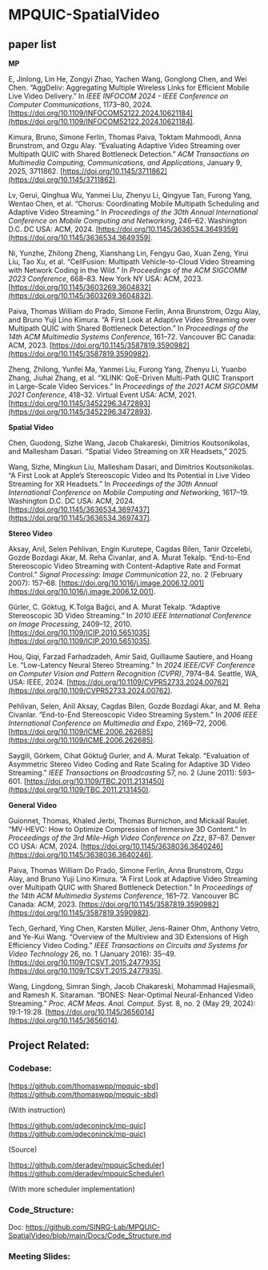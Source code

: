 # MPQUIC-SpatialVideo

## **paper list**

**MP**

E, Jinlong, Lin He, Zongyi Zhao, Yachen Wang, Gonglong Chen, and Wei Chen. “AggDeliv: Aggregating Multiple Wireless Links for Efficient Mobile Live Video Delivery.” In *IEEE INFOCOM 2024 - IEEE Conference on Computer Communications*, 1173–80, 2024. [https://doi.org/10.1109/INFOCOM52122.2024.10621184](https://doi.org/10.1109/INFOCOM52122.2024.10621184).

Kimura, Bruno, Simone Ferlin, Thomas Paiva, Toktam Mahmoodi, Anna Brunstrom, and Ozgu Alay. “Evaluating Adaptive Video Streaming over Multipath QUIC with Shared Bottleneck Detection.” *ACM Transactions on Multimedia Computing, Communications, and Applications*, January 9, 2025, 3711862. [https://doi.org/10.1145/3711862](https://doi.org/10.1145/3711862).

Lv, Gerui, Qinghua Wu, Yanmei Liu, Zhenyu Li, Qingyue Tan, Furong Yang, Wentao Chen, et al. “Chorus: Coordinating Mobile Multipath Scheduling and Adaptive Video Streaming.” In *Proceedings of the 30th Annual International Conference on Mobile Computing and Networking*, 246–62. Washington D.C. DC USA: ACM, 2024. [https://doi.org/10.1145/3636534.3649359](https://doi.org/10.1145/3636534.3649359).

Ni, Yunzhe, Zhilong Zheng, Xianshang Lin, Fengyu Gao, Xuan Zeng, Yirui Liu, Tao Xu, et al. “CellFusion: Multipath Vehicle-to-Cloud Video Streaming with Network Coding in the Wild.” In *Proceedings of the ACM SIGCOMM 2023 Conference*, 668–83. New York NY USA: ACM, 2023. [https://doi.org/10.1145/3603269.3604832](https://doi.org/10.1145/3603269.3604832).

Paiva, Thomas William do Prado, Simone Ferlin, Anna Brunstrom, Ozgu Alay, and Bruno Yuji Lino Kimura. “A First Look at Adaptive Video Streaming over Multipath QUIC with Shared Bottleneck Detection.” In *Proceedings of the 14th ACM Multimedia Systems Conference*, 161–72. Vancouver BC Canada: ACM, 2023. [https://doi.org/10.1145/3587819.3590982](https://doi.org/10.1145/3587819.3590982).

Zheng, Zhilong, Yunfei Ma, Yanmei Liu, Furong Yang, Zhenyu Li, Yuanbo Zhang, Jiuhai Zhang, et al. “XLINK: QoE-Driven Multi-Path QUIC Transport in Large-Scale Video Services.” In *Proceedings of the 2021 ACM SIGCOMM 2021 Conference*, 418–32. Virtual Event USA: ACM, 2021. [https://doi.org/10.1145/3452296.3472893](https://doi.org/10.1145/3452296.3472893).

**Spatial Video**

Chen, Guodong, Sizhe Wang, Jacob Chakareski, Dimitrios Koutsonikolas, and Mallesham Dasari. “Spatial Video Streaming on XR Headsets,” 2025.

Wang, Sizhe, Mingkun Liu, Mallesham Dasari, and Dimitrios Koutsonikolas. “A First Look at Apple’s Stereoscopic Video and Its Potential in Live Video Streaming for XR Headsets.” In *Proceedings of the 30th Annual International Conference on Mobile Computing and Networking*, 1617–19. Washington D.C. DC USA: ACM, 2024. [https://doi.org/10.1145/3636534.3697437](https://doi.org/10.1145/3636534.3697437).

**Stereo Video**

Aksay, Anil, Selen Pehlivan, Engin Kurutepe, Cagdas Bilen, Tanir Ozcelebi, Gozde Bozdagi Akar, M. Reha Civanlar, and A. Murat Tekalp. “End-to-End Stereoscopic Video Streaming with Content-Adaptive Rate and Format Control.” *Signal Processing: Image Communication* 22, no. 2 (February 2007): 157–68. [https://doi.org/10.1016/j.image.2006.12.001](https://doi.org/10.1016/j.image.2006.12.001).

Gürler, C. Göktug, K.Tolga Bağci, and A. Murat Tekalp. “Adaptive Stereoscopic 3D Video Streaming.” In *2010 IEEE International Conference on Image Processing*, 2409–12, 2010. [https://doi.org/10.1109/ICIP.2010.5651035](https://doi.org/10.1109/ICIP.2010.5651035).

Hou, Qiqi, Farzad Farhadzadeh, Amir Said, Guillaume Sautiere, and Hoang Le. “Low-Latency Neural Stereo Streaming.” In *2024 IEEE/CVF Conference on Computer Vision and Pattern Recognition (CVPR)*, 7974–84. Seattle, WA, USA: IEEE, 2024. [https://doi.org/10.1109/CVPR52733.2024.00762](https://doi.org/10.1109/CVPR52733.2024.00762).

Pehlivan, Selen, Anil Aksay, Cagdas Bilen, Gozde Bozdagi Akar, and M. Reha Civanlar. “End-to-End Stereoscopic Video Streaming System.” In *2006 IEEE International Conference on Multimedia and Expo*, 2169–72, 2006. [https://doi.org/10.1109/ICME.2006.262685](https://doi.org/10.1109/ICME.2006.262685).

Saygili, Görkem, Cihat Göktuğ Gurler, and A. Murat Tekalp. “Evaluation of Asymmetric Stereo Video Coding and Rate Scaling for Adaptive 3D Video Streaming.” *IEEE Transactions on Broadcasting* 57, no. 2 (June 2011): 593–601. [https://doi.org/10.1109/TBC.2011.2131450](https://doi.org/10.1109/TBC.2011.2131450).

**General Video**

Guionnet, Thomas, Khaled Jerbi, Thomas Burnichon, and Mickaäl Raulet. “MV-HEVC: How to Optimize Compression of Immersive 3D Content.” In *Proceedings of the 3rd Mile-High Video Conference on Zzz*, 87–87. Denver CO USA: ACM, 2024. [https://doi.org/10.1145/3638036.3640246](https://doi.org/10.1145/3638036.3640246).

Paiva, Thomas William Do Prado, Simone Ferlin, Anna Brunstrom, Ozgu Alay, and Bruno Yuji Lino Kimura. “A First Look at Adaptive Video Streaming over Multipath QUIC with Shared Bottleneck Detection.” In *Proceedings of the 14th ACM Multimedia Systems Conference*, 161–72. Vancouver BC Canada: ACM, 2023. [https://doi.org/10.1145/3587819.3590982](https://doi.org/10.1145/3587819.3590982).

Tech, Gerhard, Ying Chen, Karsten Müller, Jens-Rainer Ohm, Anthony Vetro, and Ye-Kui Wang. “Overview of the Multiview and 3D Extensions of High Efficiency Video Coding.” *IEEE Transactions on Circuits and Systems for Video Technology* 26, no. 1 (January 2016): 35–49. [https://doi.org/10.1109/TCSVT.2015.2477935](https://doi.org/10.1109/TCSVT.2015.2477935).

Wang, Lingdong, Simran Singh, Jacob Chakareski, Mohammad Hajiesmaili, and Ramesh K. Sitaraman. “BONES: Near-Optimal Neural-Enhanced Video Streaming.” *Proc. ACM Meas. Anal. Comput. Syst.* 8, no. 2 (May 29, 2024): 19:1-19:28. [https://doi.org/10.1145/3656014](https://doi.org/10.1145/3656014).

## Project Related:

### Codebase:

[https://github.com/thomaswpp/mpquic-sbd](https://github.com/thomaswpp/mpquic-sbd)

(With instruction)

[https://github.com/qdeconinck/mp-quic](https://github.com/qdeconinck/mp-quic)

(Source)

[https://github.com/deradev/mpquicScheduler](https://github.com/deradev/mpquicScheduler)

(With more scheduler implementation)

### Code_Structure:
Doc:
https://github.com/SINRG-Lab/MPQUIC-SpatialVideo/blob/main/Docs/Code_Structure.md

### Meeting Slides:
